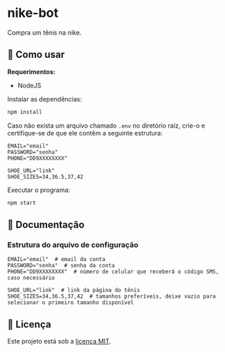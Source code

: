 # nike-bot

Compra um tênis na nike.

## 🚀 Como usar

**Requerimentos:**

- NodeJS

Instalar as dependências:

```sh
npm install
```

Caso não exista um arquivo chamado `.env` no diretório raíz, crie-o e certifique-se de que ele contêm a seguinte estrutura:

```text
EMAIL="email"
PASSWORD="senha"
PHONE="DD9XXXXXXXX"

SHOE_URL="link"
SHOE_SIZES=34,36.5,37,42
```

Executar o programa:

```sh
npm start
```

## 📜 Documentação

### Estrutura do arquivo de configuração

```text
EMAIL="email"  # email da conta
PASSWORD="senha"  # senha da conta
PHONE="DD9XXXXXXXX"  # número de celular que receberá o código SMS, caso necessário

SHOE_URL="link"  # link da página do tênis
SHOE_SIZES=34,36.5,37,42  # tamanhos preferíveis, deixe vazio para selecionar o primeiro tamanho disponível
```

## 🔑 Licença

Este projeto está sob a [licença MIT](LICENSE.md).
